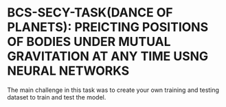 # BCS-SECY-TASK(DANCE OF PLANETS): PREICTING POSITIONS OF BODIES UNDER MUTUAL GRAVITATION AT ANY TIME USNG NEURAL NETWORKS

The main challenge in this task was to create your own training and testing dataset to train and test the model.  
